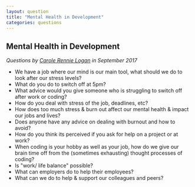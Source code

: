 ```yaml
---
layout: question
title: "Mental Health in Development"
categories: questions
---
```


<h2>Mental Health in Development</h2>

<p><em>Questions by  <a href="https://twitter.com/crgrieve">Carole Rennie Logan</a> in September 2017</em></p>

<ul>
<li>We have a job where our mind is our main tool, what should we do to look after our stress levels?</li>
<li>What do you do to switch off at 5pm?</li>
<li>What advice would you give someone who is struggling to switch off after work or coding?</li>
<li>How do you deal with stress of the job, deadlines, etc?</li>
<li>How does too much stress & burn out affect our mental health & impact our jobs and lives?</li>
<li>Does anyone have any advice on dealing with burnout and how to avoid?</li>
<li>How do you think its perceived if you ask for help on a project or at work?</li>
<li>When coding is your hobby as well as your job, how do we give our brain time off from the (sometimes exhausting) thought processes of coding?</li>
<li>Is "work/ life balance" possible?</li>
<li>What can employers do to help their employees?</li>
<li>What can we do to help & support our colleagues and peers?</li>
</ul>
